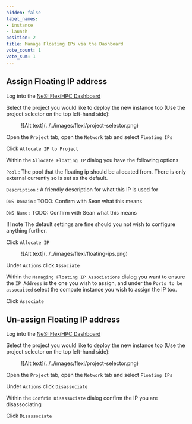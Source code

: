 ```yaml
---
hidden: false
label_names:
- instance
- launch
position: 2
title: Manage Floating IPs via the Dashboard
vote_count: 1
vote_sum: 1
---
```


## Assign Floating IP address

Log into the [NeSI FlexiHPC Dashboard](https://dashboard.cloud.nesi.org.nz/)

Select the project you would like to deploy the new instance too (Use the project selector on the top left-hand side):

<figure markdown>
  ![Alt text](../../images/flexi/project-selector.png)
</figure>

Open the `Project` tab, open the `Network` tab and select `Floating IPs`

Click `Allocate IP to Project`

Within the `Allocate Floating IP` dialog you have the following options

`Pool`
:   The pool that the floating ip should be allocated from. There is only external currently so is set as the default.

`Description`
:   A friendly description for what this IP is used for

`DNS Domain`
:   TODO: Confirm with Sean what this means

`DNS Name`
:   TODO: Confirm with Sean what this means

!!! note
    The default settings are fine should you not wish to configure anything further.

Click `Allocate IP`

<figure markdown>
  ![Alt text](../../images/flexi/floating-ips.png)
</figure>

Under `Actions` click `Associate`

Within the `Managing Floating IP Associations` dialog you want to ensure the `IP Address` is the one you wish to assign, and under the `Ports to be assocaited` select the compute instance you wish to assign the IP too.

Click `Associate`

## Un-assign Floating IP address

Log into the [NeSI FlexiHPC Dashboard](https://dashboard.cloud.nesi.org.nz/)

Select the project you would like to deploy the new instance too (Use the project selector on the top left-hand side):

<figure markdown>
  ![Alt text](../../images/flexi/project-selector.png)
</figure>

Open the `Project` tab, open the `Network` tab and select `Floating IPs`

Under `Actions` click `Disassociate`

Within the `Confrim Disassociate` dialog confirm the IP you are disassociating

Click `Disassociate`